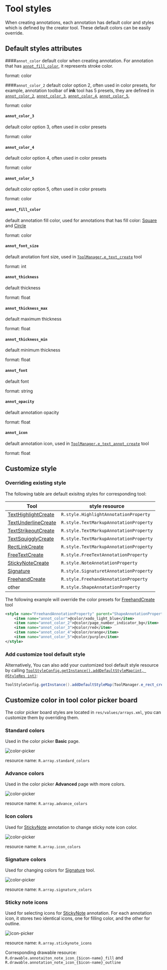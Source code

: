 # Tool styles
When creating annotations, each annotation has default color and styles which is defined by the creator tool. These default colors can be easily override.

## Default styles attributes
####`annot_color`
default color when creating annotation. For annotation that has [`annot_fill_color`](#annot_fill_color), it represents stroke color.

format: color

####`annot_color_2`
default color option 2, often used in color presets, for example, annotation toolbar of **ink** tool has 5 presets, they are defined in [`annot_color_2`](#annot_color_2), [`annot_color_3`](#annot_color_3), [`annot_color_4`](#annot_color_4), [`annot_color_5`](#annot_color_5), 

format: color

#### `annot_color_3`
default color option 3, often used in color presets

format: color

#### `annot_color_4`
default color option 4, often used in color presets

format: color

#### `annot_color_5`
default color option 5, often used in color presets

format: color

#### `annot_fill_color`

default annotation fill color, used for annotations that has fill color: [Square](https://www.pdftron.com/pdfnet/mobile/docs/Android/pdfnet/javadoc/reference/com/pdftron/pdf/annots/Square.html) and [Circle](https://www.pdftron.com/pdfnet/mobile/docs/Android/pdfnet/javadoc/reference/com/pdftron/pdf/annots/Square.html)

format: color

#### `annot_font_size`
default anotation font size, used in [`ToolManager.e_text_create`]() tool

format: int

#### `annot_thickness`
default thickness

format: float

#### `annot_thickness_max`
default maximum thickness

format: float

#### `annot_thickness_min`
default minimum thickness

format: float

#### `annot_font`
default font

format: string

#### `annot_opacity`
default annotation opacity

format: float

#### `annot_icon`
default annotation icon, used in [`ToolManager.e_text_annot_create`]() tool

format: float

## Customize style
### Overriding existing style
The following table are default exisitng styles for corresponding tool:

| Tool                                | style resource                       |
|-------------------------------------|--------------------------------------|
| [TextHighlightCreate](http://neon.pdftron.local:8000/www/qliu/android/api/reference/com/pdftron/pdf/tools/TextHighlightCreate.html)    | `R.style.HighlightAnnotationProperty`  |
| [TextUnderlineCreate](http://neon.pdftron.local:8000/www/qliu/android/api/reference/com/pdftron/pdf/tools/TextUnderlineCreate.html)     | `R.style.TextMarkupAnnotationProperty` |
|  [TextStrikeoutCreate](http://neon.pdftron.local:8000/www/qliu/android/api/reference/com/pdftron/pdf/tools/TextStrikeoutCreate.html)    | `R.style.TextMarkupAnnotationProperty` |
| [TextSquigglyCreate](http://neon.pdftron.local:8000/www/qliu/android/api/reference/com/pdftron/pdf/tools/TextSquigglyCreate.html)     | `R.style.TextMarkupAnnotationProperty` |
| [RectLinkCreate](http://neon.pdftron.local:8000/www/qliu/android/api/reference/com/pdftron/pdf/tools/RectLinkCreate.html)         | `R.style.TextMarkupAnnotationProperty` |
| [FreeTextCreate](http://neon.pdftron.local:8000/www/qliu/android/api/reference/com/pdftron/pdf/tools/FreeTextCreate.html)      | `R.style.FreeTextAnnotationProperty`   |
| [StickyNoteCreate](http://neon.pdftron.local:8000/www/qliu/android/api/reference/com/pdftron/pdf/tools/StickyNoteCreate.html) | `R.style.NoteAnnotationProperty`       |
| [Signature](http://neon.pdftron.local:8000/www/qliu/android/api/reference/com/pdftron/pdf/tools/Signature.html)        | `R.style.SignaturetAnnotationProperty` |
| [FreehandCreate](http://neon.pdftron.local:8000/www/qliu/android/api/reference/com/pdftron/pdf/tools/FreehandCreate.html)       | `R.style.FreehandAnnotationProperty`   |
| other                               | `R.style.ShapeAnnotationProperty`      |

The following example will override the color presets for [FreehandCreate](http://neon.pdftron.local:8000/www/qliu/android/api/reference/com/pdftron/pdf/tools/FreehandCreate.html) tool

```xml
<style name="FreehandAnnotationProperty" parent="ShapeAnnotationProperty">
    <item name="annot_color">@color/xodo_light_blue</item>
    <item name="annot_color_2">@color/page_number_indicator_bg</item>
    <item name="annot_color_3">@color/red</item>
    <item name="annot_color_4">@color/orange</item>
    <item name="annot_color_5">@color/purple</item>
</style>
```

### Add customize tool default style
Alternatively, You can also add your customized tool default style resource by calling [`ToolStyleConfig.getInstance().addDefaultStyleMap(int, @StyleRes int)`](http://neon.pdftron.local:8000/www/qliu/android/api/reference/com/pdftron/pdf/config/ToolStyleConfig.html#addDefaultStyleMap(int,%20int)):

```java
ToolStyleConfig.getInstance().addDefaultStyleMap(ToolManager.e_rect_create, R.style.rectangle_style);
```

## Customize color in tool color picker board

The color picker board styles are located in `res/values/arrays.xml`, you can customize them by overriding them.

### Standard colors
Used in the color picker **Basic** page.

![color-picker](./img/color-picker.png)

resource name: `R.array.standard_colors`

### Advance colors
Used in the color picker **Advanced** page with more colors.

![color-picker](./img/color-picker-advanced.png)

resource name: `R.array.advance_colors`

### Icon colors
Used for [StickyNote](https://www.pdftron.com/pdfnet/mobile/docs/Android/pdfnet/javadoc/reference/com/pdftron/pdf/annots/Text.html) annotation to change sticky note icon color.

![color-picker](./img/note-icon-color-picker.png)

resource name: `R.array.icon_colors`

### Signature colors
Used for changing colors for [Signature]() tool.

![color-picker](./img/signature-color-picker.png)

resource name: `R.array.signature_colors`

### Sticky note icons
Used for selecting icons for [StickyNote](https://www.pdftron.com/pdfnet/mobile/docs/Android/pdfnet/javadoc/reference/com/pdftron/pdf/annots/Text.html) annotation. For each annotation icon, it stores two identical icons, one for filling color, and the other for outline.

![icon-picker](./img/note-icon-picker.png)

resource name: `R.array.stickynote_icons`

Corresponding drawable resource: `R.drawable.annotaiton_note_icon_{$icon-name}_fill` and `R.drawable.annotation_note_icon_{$icon-name}_outline`





